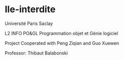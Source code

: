 # Ile-interdite

Université Paris Saclay

L2 INFO PO&GL
Programmation objet et Génie logiciel

Project
Cooperated with Peng Ziqian and Guo Xuewen

Professor: Thibaut Balabonski
